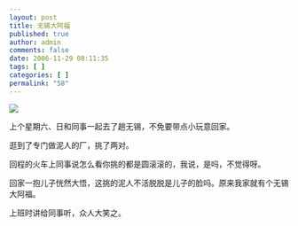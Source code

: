 ```yaml
---
layout: post
title: 无锡大阿福
published: true
author: admin
comments: false
date: 2006-11-29 08:11:35
tags: [ ]
categories: [ ]
permalink: "58"
---
```

![][1]  



  


上个星期六、日和同事一起去了趟无锡，不免要带点小玩意回家。


  


逛到了专门做泥人的厂，挑了两对。


  


回程的火车上同事说怎么看你挑的都是圆滚滚的，我说，是吗，不觉得呀。


  


回家一抱儿子恍然大悟，这挑的泥人不活脱脱是儿子的脸吗。原来我家就有个无锡大阿福。


  


上班时讲给同事听，众人大笑之。


  


&nbsp;

 [1]: http://xujianian.com/jx/blog/UploadFiles/2006-12/1215105448.jpg